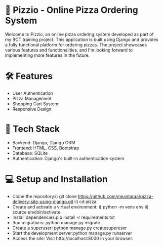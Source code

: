 # 🍕 Pizzio - Online Pizza Ordering System

Welcome to Pizzio, an online pizza ordering system developed as part of my BCT training project. This application is built using Django and provides a fully functional platform for ordering pizzas. The project showcases various features and functionalities, and I'm looking forward to implementing more features in the future.

# 🛠️ Features
- User Authentication
- Pizza Management
- Shopping Cart System
- Responsive Design

# 🔧 Tech Stack
- Backend: Django, Django ORM
- Frontend: HTML, CSS, Bootstrap
- Database: SQLite 
- Authentication: Django's built-in authentication system
 
 # 💻 Setup and Installation
- Clone the repository:i) git clone https://github.com/meantaraa/pizza-delivery-site-using-django.git ii) cd pizza
- Create and activate a virtual environment: i) python -m venv env ii) source env/bin/activate
- Install dependencies:pip install -r requirements.txt
- Run migrations: python manage.py migrate
- Create a superuser: python manage.py createsuperuser
- Start the development server:python manage.py runserver
- Access the site: Visit http://localhost:8000 in your browser.
    
